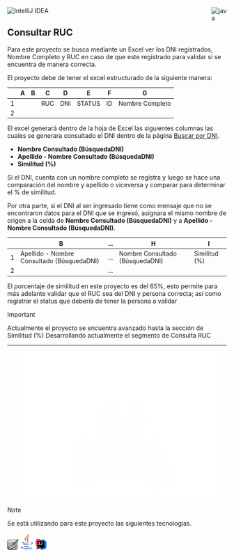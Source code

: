 ![IntelliJ IDEA](https://img.shields.io/badge/IntelliJIDEA-000000.svg?style=for-the-badge&logo=intellij-idea&logoColor=white)<img src="https://cdn.iconscout.com/icon/free/png-512/java-43-569305.png" width="35px" alt="java" align="right">

## Consultar RUC

Para este proyecto se busca mediante un Excel ver los DNI registrados, Nombre Completo y RUC en caso de que este
registrado para validar si se encuentra de manera correcta.

El proyecto debe de tener el excel estructurado de la siguiente manera:

|   | A | B | C   | D   | E      | F  | G               |
|---|---|---|-----|-----|--------|----|-----------------|
| 1 |   |   | RUC | DNI | STATUS | ID | Nombre Completo |
| 2 |   |   |     |     |        |    |                 |

El excel generará dentro de la hoja de Excel las siguientes columnas las cuales se generara consultado el DNI dentro de
la página [Buscar por DNI](https://eldni.com/pe/buscar-por-dni).

- **Nombre Consultado (BúsquedaDNI)**
- **Apellido - Nombre Consultado (BúsquedaDNI)**
- **Similitud (%)**

Si el DNI, cuenta con un nombre completo se registra y
luego se hace una comparación del nombre y apellido o viceversa y comparar para determinar el % de similitud.

Por otra parte, si el DNI al ser ingresado tiene como mensaje que no se encontraron datos para el DNI que se ingresó,
asignara el mismo nombre de origen a la celda de **Nombre Consultado (BúsquedaDNI)** y a **Apellido - Nombre
Consultado (BúsquedaDNI)**.

|   | B                                          | ... | H                               | I             |
|---|--------------------------------------------|-----|---------------------------------|---------------|
| 1 | Apellido - Nombre Consultado (BúsquedaDNI) | ... | Nombre Consultado (BúsquedaDNI) | Similitud (%) |
| 2 |                                            | ... |                                 |               |

El porcentaje de similitud en este proyecto es del 65%, esto permite para más adelante validar que el RUC sea del DNI y
persona correcta; asi como registrar el status que debería de tener la persona a validar

> [!IMPORTANT]
> Actualmente el proyecto se encuentra avanzado hasta la sección de Similitud (%)
> Desarrollando actualmente el segmento de Consulta RUC

---
<p align="center">
<img src="src/img/resting.jpg" width="454" alt="resting"/>
</p>

> [!NOTE]
> Se está utilizando para este proyecto las siguientes tecnologías.

<code><a href="" target="_blank"><img src="src/img/selenium.png"	width="26px" alt="selenium"></a></code>
<code><a href="" target="_blank"><img src="src/img/java.png"	width="30px" alt="java"></a></code>
<code><a href="" target="_blank"><img src="src/img/Intellj.svg.png"	width="26px" alt="Intellj"></a></code>

